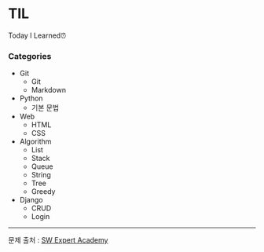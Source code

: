 # TIL

Today I Learned⏰



### Categories

- Git
    - Git
    - Markdown
- Python
  - 기본 문법
- Web
    - HTML
    - CSS
- Algorithm
    - List
    - Stack
    - Queue
    - String
    - Tree
    - Greedy
- Django
    - CRUD
    - Login

















-----------------------

문제 출처 : [SW Expert Academy](https://swexpertacademy.com/main/main.do)


